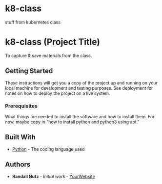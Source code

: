 # k8-class
stuff from kubernetes class


# k8-class (Project Title)

To capture & save materials from the class.

## Getting Started

These instructions will get you a copy of the project up and running on your local machine
for development and testing purposes. See deployment for notes on how to deploy the project
on a live system.

### Prerequisites

What things are needed to install the software and how to install them. For now, maybe copy in
"how to install python and python3 using apt."

## Built With

* [Python](https://www.python.org/) - The coding language used

## Authors

* **Randall Nutz** - *Initial work* - [YourWebsite](https://example.com/)
